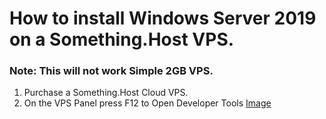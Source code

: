 # How to install Windows Server 2019 on a Something.Host VPS.

### Note: This will not work Simple 2GB VPS.

1. Purchase a Something.Host Cloud VPS.
2. On the VPS Panel press F12 to Open Developer Tools
[Image](http://zentool.xyz/images/chrome_13NAG0x0Hk.png)
